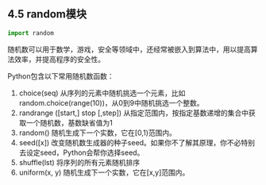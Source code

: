 ## 4.5 random模块
```python
import random
```
随机数可以用于数学，游戏，安全等领域中，还经常被嵌入到算法中，用以提高算法效率，并提高程序的安全性。

Python包含以下常用随机数函数：   
1. choice(seq)	从序列的元素中随机挑选一个元素，比如random.choice(range(10))，从0到9中随机挑选一个整数。  
2. randrange ([start,] stop [,step]) 	从指定范围内，按指定基数递增的集合中获取一个随机数，基数缺省值为1  
3. random() 	随机生成下一个实数，它在[0,1)范围内。  
4. seed([x]) 	改变随机数生成器的种子seed。如果你不了解其原理，你不必特别去设定seed，Python会帮你选择seed。  
5. shuffle(lst) 	将序列的所有元素随机排序  
6. uniform(x, y)	随机生成下一个实数，它在[x,y]范围内。  
